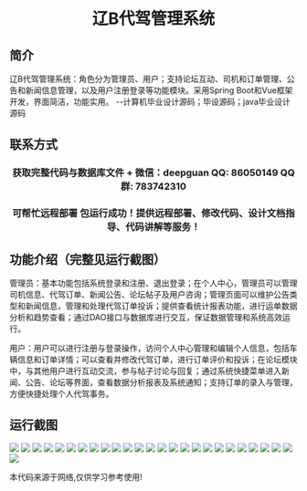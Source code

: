 <p><h1 align="center">辽B代驾管理系统</h1></p>

## 简介
辽B代驾管理系统：角色分为管理员、用户；支持论坛互动、司机和订单管理、公告和新闻信息管理，以及用户注册登录等功能模块。采用Spring Boot和Vue框架开发，界面简洁，功能实用。    --计算机毕业设计源码；毕设源码；java毕业设计源码


## 联系方式
<p><h3 align="center">获取完整代码与数据库文件 + 微信：deepguan QQ: 86050149 QQ群: 783742310</h3></p>
<p><h3 align="center">可帮忙远程部署 包运行成功！提供远程部署、修改代码、设计文档指导、代码讲解等服务！</h3></p>

## 功能介绍（完整见运行截图）
管理员：基本功能包括系统登录和注册、退出登录；在个人中心，管理员可以管理司机信息、代驾订单、新闻公告、论坛帖子及用户咨询；管理页面可以维护公告类型和新闻信息，管理和处理代驾订单投诉；提供查看统计报表功能，进行运单数据分析和趋势查看；通过DAO接口与数据库进行交互，保证数据管理和系统高效运行。

用户：用户可以进行注册与登录操作，访问个人中心管理和编辑个人信息，包括车辆信息和订单详情；可以查看并修改代驾订单，进行订单评价和投诉；在论坛模块中，与其他用户进行互动交流，参与帖子讨论与回复；通过系统快捷菜单进入新闻、公告、论坛等界面，查看数据分析报表及系统通知；支持订单的录入与管理，方便快捷处理个人代驾事务。


## 运行截图
![](img/001.jpg)
![](img/002.jpg)
![](img/003.jpg)
![](img/004.jpg)
![](img/005.jpg)
![](img/006.jpg)
![](img/007.jpg)
![](img/008.jpg)
![](img/009.jpg)
![](img/010.jpg)
![](img/011.jpg)
![](img/012.jpg)
![](img/013.jpg)
![](img/014.jpg)
![](img/015.jpg)
![](img/016.jpg)
![](img/017.jpg)
![](img/018.jpg)
![](img/019.jpg)
![](img/020.jpg)
![](img/021.jpg)
![](img/022.jpg)
![](img/023.jpg)
![](img/024.jpg)
![](img/025.jpg)
![](img/026.jpg)

<p>本代码来源于网络,仅供学习参考使用!</p>
